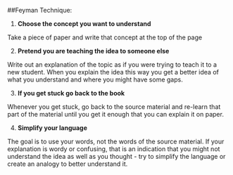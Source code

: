 ##Feyman Technique:

1. **Choose the concept you want to understand**

  Take a piece of paper and write that concept at the top of the page

2. **Pretend you are teaching the idea to someone else**

  Write out an explanation of the topic as if you were trying to teach it to a new student. When you explain the idea this way you get a better idea of what you understand and where you might have some gaps.

3. **If you get stuck go back to the book**

  Whenever you get stuck, go back to the source material and re-learn that part of the material until you get it      enough that you can explain it on paper.

4. **Simplify your language**

  The goal is to use your words, not the words of the source material. If your explanation is wordy or confusing, that is an indication that you might not understand the idea as well as you thought - try to simplify the language or create an analogy to better understand it.
